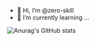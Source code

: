 - 👋 Hi, I’m @zero-skill
- 🌱 I’m currently learning ...

![Anurag's GitHub stats](https://github-readme-stats.vercel.app/api?username=zero-skill&show_icons=true&theme=blueberry)

<!---
zero-skill/zero-skill is a ✨ special ✨ repository because its `README.md` (this file) appears on your GitHub profile.
You can click the Preview link to take a look at your changes.
--->

